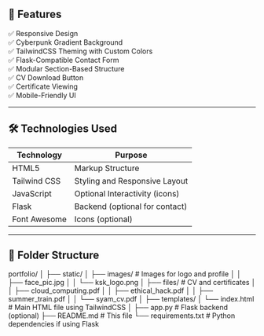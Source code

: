 ## 🚀 Features

✅ Responsive Design  
✅ Cyberpunk Gradient Background  
✅ TailwindCSS Theming with Custom Colors  
✅ Flask-Compatible Contact Form  
✅ Modular Section-Based Structure  
✅ CV Download Button  
✅ Certificate Viewing  
✅ Mobile-Friendly UI  

---

## 🛠️ Technologies Used

| Technology   | Purpose                          |
|--------------|----------------------------------|
| HTML5        | Markup Structure                 |
| Tailwind CSS | Styling and Responsive Layout    |
| JavaScript   | Optional Interactivity (icons)   |
| Flask        | Backend (optional for contact)   |
| Font Awesome | Icons (optional)                 |

---

## 📁 Folder Structure

portfolio/
│
├── static/
│ ├── images/ # Images for logo and profile
│ │ ├── face_pic.jpg
│ │ └── ksk_logo.png
│ ├── files/ # CV and certificates
│ │ ├── cloud_computing.pdf
│ │ ├── ethical_hack.pdf
│ │ ├── summer_train.pdf
│ │ └── syam_cv.pdf
│
├── templates/
│ └── index.html # Main HTML file using TailwindCSS
│
├── app.py # Flask backend (optional)
├── README.md # This file
└── requirements.txt # Python dependencies if using Flask
